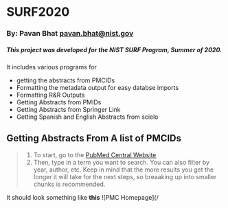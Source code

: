 # SURF2020
### By: Pavan Bhat <pavan.bhat@nist.gov>

##### This project was developed for the NIST SURF Program, Summer of 2020.
It includes various programs for 
- getting the abstracts from PMCIDs 
- Formatting the metadata output for easy databse imports
- Formatting R&R Outputs
- Getting Abstracts from PMIDs
- Getting Abstracts from Springer Link
- Getting Spanish and English Abstracts from scielo

## Getting Abstracts From A list of PMCIDs

> 1. To start, go to the [PubMed Central Website](https://www.ncbi.nlm.nih.gov/pmc/)
> 2. Then, type in a term you want to search. You can also filter by year, author, etc. Keep in mind that the more results you get the longer it will take for the next steps, so breaaking up into smaller chunks is recommended.

It should look something like **this**
![PMC Homepage](/

